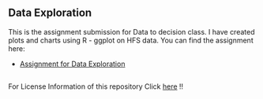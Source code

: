 ## Data Exploration  
This is the assignment submission for Data to decision class. I have created plots and charts using R - ggplot on HFS data. You can find the assignment here:  
* [Assignment for Data Exploration](https://github.com/pbasia/Assignments_ISQA8600/blob/main/Data%20Exploration/Data_Exploration_Assignment.md)
## 
For License Information of this repository Click [here](https://github.com/pbasia/Assignments_ISQA8600/blob/main/LICENSE) !!
